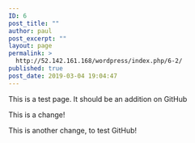 ```yaml
---
ID: 6
post_title: ""
author: paul
post_excerpt: ""
layout: page
permalink: >
  http://52.142.161.168/wordpress/index.php/6-2/
published: true
post_date: 2019-03-04 19:04:47
---
```

<!-- wp:paragraph -->
<p>This is a test page. It should be an addition on GitHub</p>
<!-- /wp:paragraph -->

<!-- wp:paragraph -->
<p></p>
<!-- /wp:paragraph -->

<!-- wp:paragraph -->
<p>This is a change!</p>
<!-- /wp:paragraph -->

<!-- wp:paragraph -->
<p></p>
<!-- /wp:paragraph -->

<!-- wp:paragraph -->
<p>This is another change, to test GitHub!</p>
<!-- /wp:paragraph -->